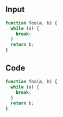 
## Input

```javascript
function foo(a, b) {
  while (a) {
    break;
  }
  return b;
}

```

## Code

```javascript
function foo(a, b) {
  while (a) {
    break;
  }
  return b;
}

```
      